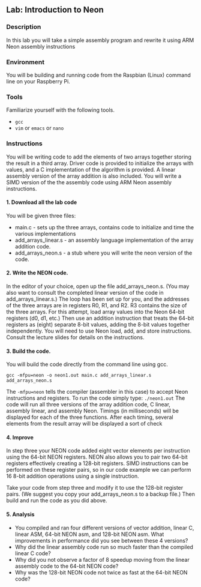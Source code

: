 ## Lab: Introduction to Neon

### Description
In this lab you will take a simple assembly program and rewrite it using
ARM Neon assembly instructions

### Environment

You will be building and running code from the Raspbian (Linux)
command line on your Raspberry Pi.

### Tools

Familiarize yourself with the following tools. 

  * `gcc`
  * `vim` or `emacs` or `nano`

### Instructions

You will be writing code to add the elements of two arrays together
storing the result in a third array.  Driver code is provided to initialize
the arrays with values, and a C implementation of the algorithm is
provided.  A linear assembly version of the array addition is also included.
You will write a SIMD version of the the assembly code using ARM Neon
assembly instructions.

#### 1. Download all the lab code 

You will be given three files:
  * main.c - sets up the three arrays, contains code to initialize and time the various implementations
  * add_arrays_linear.s - an assembly language implementation of the array addition code.
  * add_arrays_neon.s - a stub where you will write the neon version of the code.

#### 2. Write the NEON code.

In the editor of your choice, open up the file add_arrays_neon.s.  (You may
also want to consult the completed linear version of the code in
add_arrays_linear.s.)  The loop has been set up for you, and the addresses
of the three arrays are in registers R0, R1, and R2.  R3 contains the size
of the three arrays.  For this attempt, load array values into
the Neon 64-bit registers (d0, d1, etc.)  Then use an addition
instruction that treats the 64-bit registers as (eight) separate 8-bit values,
adding the 8-bit values together independently.  You will need to use Neon load, add, and store instructions.
Consult the lecture slides for details on the instructions.

#### 3. Build the code.

You will build the code directly from the command line using gcc.

`gcc -mfpu=neon -o neon1.out main.c add_arrays_linear.s add_arrays_neon.s`

The `-mfpu=neon` tells the compiler (assembler in this case) to accept Neon instructions and registers.
To run the code simply type: `./neon1.out`  The code will run all three
versions of the array addition code, C linear, assembly linear, and assembly
Neon.  Timings (in milliseconds) will be displayed for each of the three
functions.  After each timing, several elements from the result array will
be displayed a sort of check

#### 4. Improve 

In step three your NEON code added eight vector elements per instruction using
the 64-bit NEON registers.  NEON also allows you to pair two 64-bit registers
effectively creating a 128-bit registers.  SIMD instructions can be performed
on these register pairs, so in our code example we can perform 16 8-bit addition
operations using a single instruction.

Take your code from step three and modify it to use the 128-bit register pairs.
(We suggest you copy your add_arrays_neon.s to a backup file.)
Then build and run the code as you did above.

#### 5. Analysis

* You compiled and ran four different versions of vector addition, linear C, linear ASM, 64-bit NEON asm, and 128-bit NEON asm.  What improvements in performance did you see between these 4 versions?
* Why did the linear assembly code run so much faster than the compiled linear C code?
* Why did you not observe a factor of 8 speedup moving from the linear assembly code to the 64-bit NEON code?
* Why was the 128-bit NEON code not twice as fast at the 64-bit NEON code?
